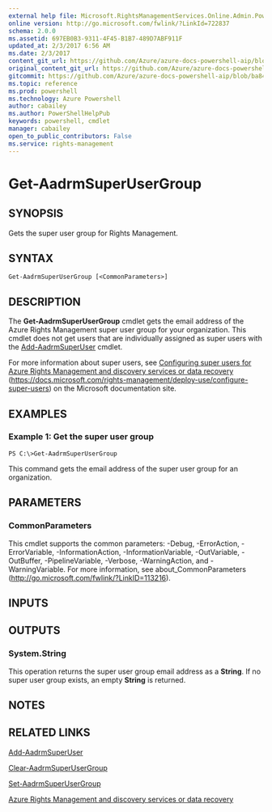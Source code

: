 ```yaml
---
external help file: Microsoft.RightsManagementServices.Online.Admin.PowerShell.dll-Help.xml
online version: http://go.microsoft.com/fwlink/?LinkId=722837
schema: 2.0.0
ms.assetid: 697EB0B3-9311-4F45-B1B7-489D7ABF911F
updated_at: 2/3/2017 6:56 AM
ms.date: 2/3/2017
content_git_url: https://github.com/Azure/azure-docs-powershell-aip/blob/live/Azure%20Information%20Protection/AADRM/vlatest/Get-AadrmSuperUserGroup.md
original_content_git_url: https://github.com/Azure/azure-docs-powershell-aip/blob/live/Azure%20Information%20Protection/AADRM/vlatest/Get-AadrmSuperUserGroup.md
gitcommit: https://github.com/Azure/azure-docs-powershell-aip/blob/ba84639f300e10f61bbcbd7bb31f28d4c37ad7b5/Azure%20Information%20Protection/AADRM/vlatest/Get-AadrmSuperUserGroup.md
ms.topic: reference
ms.prod: powershell
ms.technology: Azure Powershell
author: cabailey
ms.author: PowerShellHelpPub
keywords: powershell, cmdlet
manager: cabailey
open_to_public_contributors: False
ms.service: rights-management
---
```


# Get-AadrmSuperUserGroup

## SYNOPSIS
Gets the super user group for Rights Management.

## SYNTAX

```
Get-AadrmSuperUserGroup [<CommonParameters>]
```

## DESCRIPTION
The **Get-AadrmSuperUserGroup** cmdlet gets the email address of the Azure Rights Management super user group for your organization. This cmdlet does not get users that are individually assigned as super users with the [Add-AadrmSuperUser](./Add-AadrmSuperUser.md) cmdlet.

For more information about super users, see [Configuring super users for Azure Rights Management and discovery services or data recovery](https://docs.microsoft.com/rights-management/deploy-use/configure-super-users) (https://docs.microsoft.com/rights-management/deploy-use/configure-super-users) on the Microsoft documentation site.

## EXAMPLES

### Example 1: Get the super user group
```
PS C:\>Get-AadrmSuperUserGroup
```

This command gets the email address of the super user group for an organization.

## PARAMETERS

### CommonParameters
This cmdlet supports the common parameters: -Debug, -ErrorAction, -ErrorVariable, -InformationAction, -InformationVariable, -OutVariable, -OutBuffer, -PipelineVariable, -Verbose, -WarningAction, and -WarningVariable. For more information, see about_CommonParameters (http://go.microsoft.com/fwlink/?LinkID=113216).

## INPUTS

## OUTPUTS

### System.String
This operation returns the super user group email address as a **String**. If no super user group exists, an empty **String** is returned.

## NOTES

## RELATED LINKS

[Add-AadrmSuperUser](xref:AADRM/vlatest/Add-AadrmSuperUser.md)

[Clear-AadrmSuperUserGroup](xref:AADRM/vlatest/Clear-AadrmSuperUserGroup.md)

[Set-AadrmSuperUserGroup](xref:AADRM/vlatest/Set-AadrmSuperUserGroup.md)

[Azure Rights Management and discovery services or data recovery](https://docs.microsoft.com/rights-management/deploy-use/configure-super-users)
